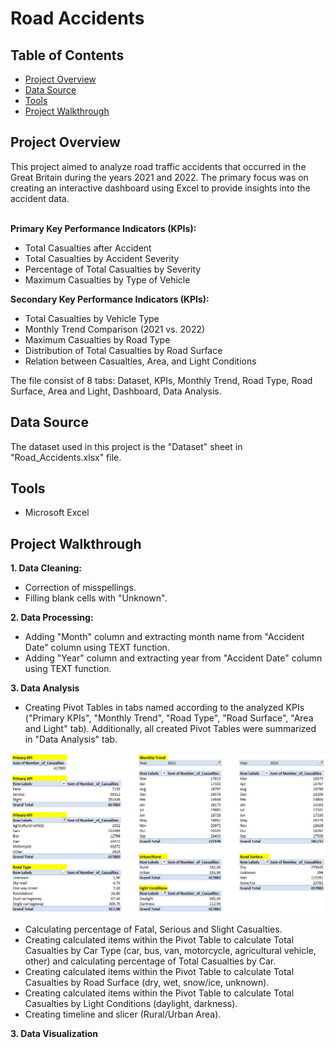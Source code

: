 # Road Accidents

<h2>Table of Contents</h2>

- [Project Overview](#project-overview)
- [Data Source](#data-source)
- [Tools](#tools)
- [Project Walkthrough](#project-walkthrough)

<h2>Project Overview</h2>
This project aimed to analyze road traffic accidents that occurred in the Great Britain during the years 2021 and 2022. The primary focus was on creating an interactive dashboard using Excel to provide insights into the accident data.

**<br>Primary Key Performance Indicators (KPIs):</br>**
- Total Casualties after Accident
- Total Casualties by Accident Severity
- Percentage of Total Casualties by Severity
- Maximum Casualties by Type of Vehicle

**Secondary Key Performance Indicators (KPIs):**
- Total Casualties by Vehicle Type
- Monthly Trend Comparison (2021 vs. 2022)
- Maximum Casualties by Road Type
- Distribution of Total Casualties by Road Surface
- Relation between Casualties, Area, and Light Conditions

The file consist of 8 tabs: Dataset, KPIs, Monthly Trend, Road Type, Road Surface, Area and Light, Dashboard, Data Analysis.

<h2>Data Source</h2>
The dataset used in this project is the "Dataset" sheet in "Road_Accidents.xlsx" file.

<h2>Tools</h2>

- Microsoft Excel

<h2>Project Walkthrough</h2>

**1. Data Cleaning:**
   - Correction of misspellings.
   - Filling blank cells with "Unknown".

**2. Data Processing:**
   - Adding "Month" column and extracting month name from "Accident Date" column using TEXT function.
   - Adding "Year" column and extracting year from "Accident Date" column using TEXT function.

**3. Data Analysis**

- Creating Pivot Tables in tabs named according to the analyzed KPIs ("Primary KPIs", "Monthly Trend", "Road Type", "Road Surface", "Area and Light" tab). Additionally, all created Pivot Tables were summarized in "Data Analysis" tab.
    

![](Data_Analysis.png)

- Calculating percentage of Fatal, Serious and Slight Casualties.
- Creating calculated items within the Pivot Table to calculate Total Casualties by Car Type (car, bus, van, motorcycle, agricultural vehicle, other) and calculating percentage of Total Casualties by Car.
- Creating calculated items within the Pivot Table to calculate Total Casualties by Road Surface (dry, wet, snow/ice, unknown).
- Creating calculated items within the Pivot Table to calculate Total Casualties by Light Conditions (daylight, darkness).
- Creating timeline and slicer (Rural/Urban Area).

**3. Data Visualization**
